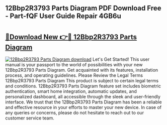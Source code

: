 ## 12Bbp2R3793 Parts Diagram PDF Download Free - Part-fQF User Guide Repair 4GB6u

# <h2><a href="http://dfhl529.blite.top/?on=12Bbp2R3793+Parts+Diagram">🔗Download New 👉🔴 12Bbp2R3793 Parts Diagram</a></h2>

[![12Bbp2R3793 Parts Diagram download](https://i.imgur.com/lujVjoI.png)](http://dfhl529.blite.top/?on=12Bbp2R3793+Parts+Diagram)
Let's Get Started! This user manual is your passport to the world of possibilities with your new 12Bbp2R3793 Parts Diagram. Get acquainted with its features, installation process, and operating guidelines. Please Review the Legal Terms 12Bbp2R3793 Parts Diagram This product is subject to certain legal terms and conditions. 12Bbp2R3793 Parts Diagram feature set includes biometric authentication, smart home integration, automatic updates, and personalized dashboard, all accessible through the sleek and user-friendly interface. We trust that the 12Bbp2R3793 Parts Diagram has been a reliable and effective resource in your efforts to master your new device. In case of any queries or concerns, please do not hesitate to reach out to our customer service team.
